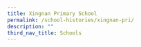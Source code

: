 ```yaml
---
title: Xingnan Primary School
permalink: /school-histories/xingnan-pri/
description: ""
third_nav_title: Schools
---
```



